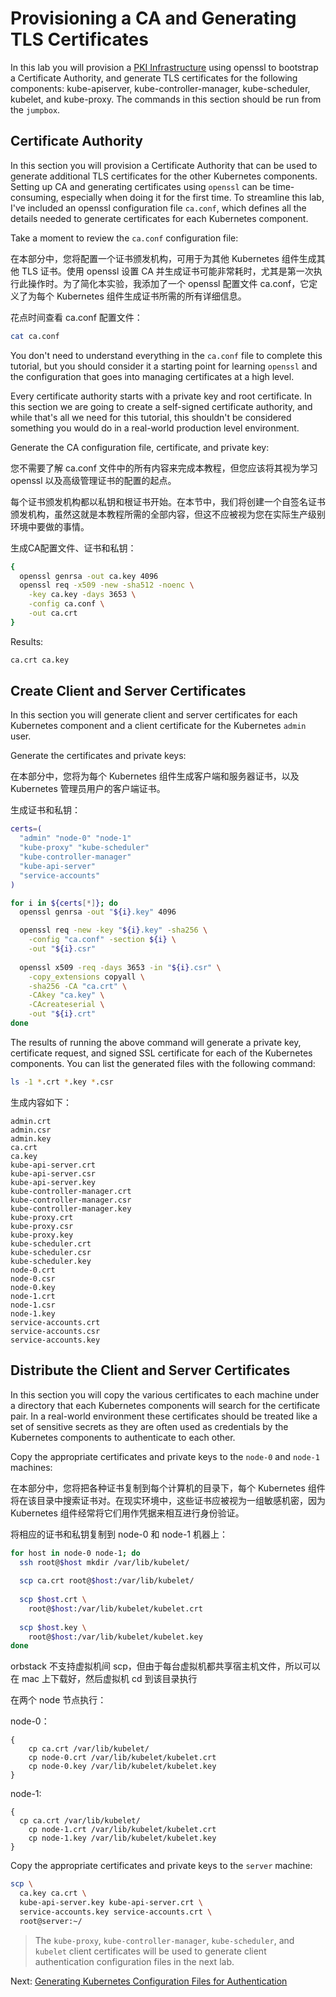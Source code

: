 # Provisioning a CA and Generating TLS Certificates

In this lab you will provision a [PKI Infrastructure](https://en.wikipedia.org/wiki/Public_key_infrastructure) using openssl to bootstrap a Certificate Authority, and generate TLS certificates for the following components: kube-apiserver, kube-controller-manager, kube-scheduler, kubelet, and kube-proxy. The commands in this section should be run from the `jumpbox`.

## Certificate Authority

In this section you will provision a Certificate Authority that can be used to generate additional TLS certificates for the other Kubernetes components. Setting up CA and generating certificates using `openssl` can be time-consuming, especially when doing it for the first time. To streamline this lab, I've included an openssl configuration file `ca.conf`, which defines all the details needed to generate certificates for each Kubernetes component. 

Take a moment to review the `ca.conf` configuration file:

在本部分中，您将配置一个证书颁发机构，可用于为其他 Kubernetes 组件生成其他 TLS 证书。使用 openssl 设置 CA 并生成证书可能非常耗时，尤其是第一次执行此操作时。为了简化本实验，我添加了一个 openssl 配置文件 ca.conf，它定义了为每个 Kubernetes 组件生成证书所需的所有详细信息。

花点时间查看 ca.conf 配置文件：

```bash
cat ca.conf
```

You don't need to understand everything in the `ca.conf` file to complete this tutorial, but you should consider it a starting point for learning `openssl` and the configuration that goes into managing certificates at a high level.

Every certificate authority starts with a private key and root certificate. In this section we are going to create a self-signed certificate authority, and while that's all we need for this tutorial, this shouldn't be considered something you would do in a real-world production level environment. 

Generate the CA configuration file, certificate, and private key:

您不需要了解 ca.conf 文件中的所有内容来完成本教程，但您应该将其视为学习 openssl 以及高级管理证书的配置的起点。

每个证书颁发机构都以私钥和根证书开始。在本节中，我们将创建一个自签名证书颁发机构，虽然这就是本教程所需的全部内容，但这不应被视为您在实际生产级别环境中要做的事情。

生成CA配置文件、证书和私钥：

```bash
{
  openssl genrsa -out ca.key 4096
  openssl req -x509 -new -sha512 -noenc \
    -key ca.key -days 3653 \
    -config ca.conf \
    -out ca.crt
}
```

Results:

```txt
ca.crt ca.key
```

## Create Client and Server Certificates

In this section you will generate client and server certificates for each Kubernetes component and a client certificate for the Kubernetes `admin` user.

Generate the certificates and private keys:

在本部分中，您将为每个 Kubernetes 组件生成客户端和服务器证书，以及 Kubernetes 管理员用户的客户端证书。

生成证书和私钥：

```bash
certs=(
  "admin" "node-0" "node-1"
  "kube-proxy" "kube-scheduler"
  "kube-controller-manager"
  "kube-api-server"
  "service-accounts"
)
```

```bash
for i in ${certs[*]}; do
  openssl genrsa -out "${i}.key" 4096

  openssl req -new -key "${i}.key" -sha256 \
    -config "ca.conf" -section ${i} \
    -out "${i}.csr"
  
  openssl x509 -req -days 3653 -in "${i}.csr" \
    -copy_extensions copyall \
    -sha256 -CA "ca.crt" \
    -CAkey "ca.key" \
    -CAcreateserial \
    -out "${i}.crt"
done
```

The results of running the above command will generate a private key, certificate request, and signed SSL certificate for each of the Kubernetes components. You can list the generated files with the following command:

```bash
ls -1 *.crt *.key *.csr
```

生成内容如下：

```shell
admin.crt
admin.csr
admin.key
ca.crt
ca.key
kube-api-server.crt
kube-api-server.csr
kube-api-server.key
kube-controller-manager.crt
kube-controller-manager.csr
kube-controller-manager.key
kube-proxy.crt
kube-proxy.csr
kube-proxy.key
kube-scheduler.crt
kube-scheduler.csr
kube-scheduler.key
node-0.crt
node-0.csr
node-0.key
node-1.crt
node-1.csr
node-1.key
service-accounts.crt
service-accounts.csr
service-accounts.key
```



## Distribute the Client and Server Certificates

In this section you will copy the various certificates to each machine under a directory that each Kubernetes components will search for the certificate pair. In a real-world environment these certificates should be treated like a set of sensitive secrets as they are often used as credentials by the Kubernetes components to authenticate to each other.

Copy the appropriate certificates and private keys to the `node-0` and `node-1` machines:

在本部分中，您将把各种证书复制到每个计算机的目录下，每个 Kubernetes 组件将在该目录中搜索证书对。在现实环境中，这些证书应被视为一组敏感机密，因为 Kubernetes 组件经常将它们用作凭据来相互进行身份验证。

将相应的证书和私钥复制到 node-0 和 node-1 机器上：

```bash
for host in node-0 node-1; do
  ssh root@$host mkdir /var/lib/kubelet/
  
  scp ca.crt root@$host:/var/lib/kubelet/
    
  scp $host.crt \
    root@$host:/var/lib/kubelet/kubelet.crt
    
  scp $host.key \
    root@$host:/var/lib/kubelet/kubelet.key
done

```

orbstack 不支持虚拟机间 scp，但由于每台虚拟机都共享宿主机文件，所以可以在 mac 上下载好，然后虚拟机 cd 到该目录执行

在两个 node 节点执行：

node-0：

```shell
{
	cp ca.crt /var/lib/kubelet/
	cp node-0.crt /var/lib/kubelet/kubelet.crt
	cp node-0.key /var/lib/kubelet/kubelet.key
}
```

node-1:

```shell
{
  cp ca.crt /var/lib/kubelet/
	cp node-1.crt /var/lib/kubelet/kubelet.crt
	cp node-1.key /var/lib/kubelet/kubelet.key
}
```



Copy the appropriate certificates and private keys to the `server` machine:

```bash
scp \
  ca.key ca.crt \
  kube-api-server.key kube-api-server.crt \
  service-accounts.key service-accounts.crt \
  root@server:~/
```

> The `kube-proxy`, `kube-controller-manager`, `kube-scheduler`, and `kubelet` client certificates will be used to generate client authentication configuration files in the next lab.

Next: [Generating Kubernetes Configuration Files for Authentication](05-kubernetes-configuration-files.md)
